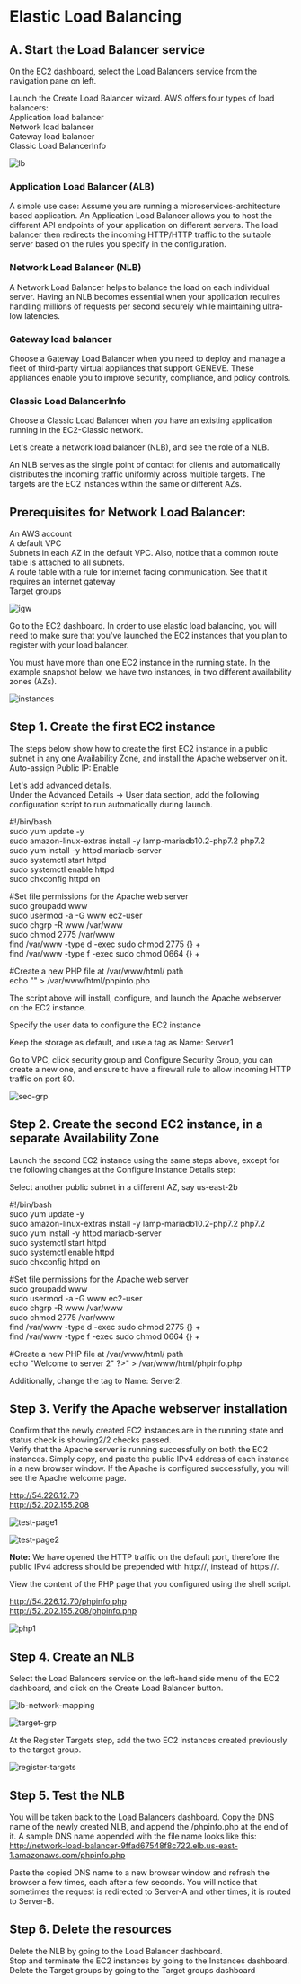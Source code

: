 # Elastic Load Balancing
## A. Start the Load Balancer service
On the EC2 dashboard, select the Load Balancers service from the 
navigation pane on left.  

Launch the Create Load Balancer wizard. AWS offers four types of 
load balancers:   
Application load balancer  
Network load balancer  
Gateway load balancer  
Classic Load BalancerInfo  

![lb](lb.png?raw=true "lb")

### Application Load Balancer (ALB)
A simple use case: Assume you are running a microservices-architecture based 
application. An Application Load Balancer allows you to host the different 
API endpoints of your application on different servers. The load balancer 
then redirects the incoming HTTP/HTTP traffic to the suitable server based 
on the rules you specify in the configuration.

### Network Load Balancer (NLB)
A Network Load Balancer helps to balance the load on each individual server. 
Having an NLB becomes essential when your application requires handling millions 
of requests per second securely while maintaining ultra-low latencies.

### Gateway load balancer
Choose a Gateway Load Balancer when you need to deploy and manage a fleet of 
third-party virtual appliances that support GENEVE. These appliances enable 
you to improve security, compliance, and policy controls.

### Classic Load BalancerInfo
Choose a Classic Load Balancer when you have an existing application running 
in the EC2-Classic network.

Let's create a network load balancer (NLB), and see the role of a NLB.

An NLB serves as the single point of contact for clients and automatically 
distributes the incoming traffic uniformly across multiple targets. The 
targets are the EC2 instances within the same or different AZs.

## Prerequisites for Network Load Balancer:
An AWS account  
A default VPC  
Subnets in each AZ in the default VPC. Also, notice that a common route 
table is attached to all subnets.  
A route table with a rule for internet facing communication. See that 
it requires an internet gateway  
Target groups  

![igw](igw.png?raw=true "igw")

Go to the EC2 dashboard. In order to use elastic load balancing, you will 
need to make sure that you've launched the EC2 instances that you plan to 
register with your load balancer. 

You must have more than one EC2 instance in the running state. In the 
example snapshot below, we have two instances, in two different 
availability zones (AZs).

![instances](instances.png?raw=true "instances")


## Step 1. Create the first EC2 instance
The steps below show how to create the first EC2 instance in a public subnet 
in any one Availability Zone, and install the Apache webserver on it. 
Auto-assign Public IP:	Enable  

Let's add advanced details.  
Under the Advanced Details → User data section, add the following configuration 
script to run automatically during launch.  

#!/bin/bash  
sudo yum update -y  
sudo amazon-linux-extras install -y lamp-mariadb10.2-php7.2 php7.2  
sudo yum install -y httpd mariadb-server  
sudo systemctl start httpd  
sudo systemctl enable httpd  
sudo chkconfig httpd on  

#Set file permissions for the Apache web server  
sudo groupadd www  
sudo usermod -a -G www ec2-user  
sudo chgrp -R www /var/www  
sudo chmod 2775 /var/www  
find /var/www -type d -exec sudo chmod 2775 {} +  
find /var/www -type f -exec sudo chmod 0664 {} +  

#Create a new PHP file at  /var/www/html/ path  
echo "<?php phpinfo(); ?>" > /var/www/html/phpinfo.php  

The script above will install, configure, and launch the Apache 
webserver on the EC2 instance.  

Specify the user data to configure the EC2 instance  

Keep the storage as default, and use a tag as Name: Server1  

Go to VPC, click security group and Configure Security Group, you 
can create a new one, and ensure to have a firewall rule to allow 
incoming HTTP traffic on port 80.  

![sec-grp](sec-grp.png?raw=true "sec-grp")

## Step 2. Create the second EC2 instance, in a separate Availability Zone
Launch the second EC2 instance using the same steps above, except for 
the following changes at the Configure Instance Details step:

Select another public subnet in a different AZ, say us-east-2b  

#!/bin/bash  
sudo yum update -y  
sudo amazon-linux-extras install -y lamp-mariadb10.2-php7.2 php7.2  
sudo yum install -y httpd mariadb-server  
sudo systemctl start httpd  
sudo systemctl enable httpd  
sudo chkconfig httpd on  

#Set file permissions for the Apache web server  
sudo groupadd www  
sudo usermod -a -G www ec2-user  
sudo chgrp -R www /var/www  
sudo chmod 2775 /var/www  
find /var/www -type d -exec sudo chmod 2775 {} +  
find /var/www -type f -exec sudo chmod 0664 {} +  

#Create a new PHP file at  /var/www/html/ path  
echo "<?php echo "<h1>Welcome to server 2</h1>" ?>" > /var/www/html/phpinfo.php

Additionally, change the tag to Name: Server2.  

## Step 3. Verify the Apache webserver installation
Confirm that the newly created EC2 instances are in the running state 
and status check is showing2/2 checks passed.  
Verify that the Apache server is running successfully on both the EC2 
instances. Simply copy, and paste the public IPv4 address of each instance 
in a new browser window. If the Apache is configured successfully, you 
will see the Apache welcome page.

http://54.226.12.70  
http://52.202.155.208  

![test-page1](test-page1.png?raw=true "test-page1")

![test-page2](test-page2.png?raw=true "test-page2")

**Note:** We have opened the HTTP traffic on the default port, therefore the 
public IPv4 address should be prepended with http://, instead of https://.

View the content of the PHP page that you configured using the shell script.

http://54.226.12.70/phpinfo.php  
http://52.202.155.208/phpinfo.php  

![php1](php1.png?raw=true "php1")

## Step 4. Create an NLB
Select the Load Balancers service on the left-hand side menu of the EC2 dashboard, 
and click on the Create Load Balancer button.  

![lb-network-mapping](lb-network-mapping.png?raw=true "lb-network-mapping")


![target-grp](target-grp.png?raw=true "target-grp")  

At the Register Targets step, add the two EC2 instances created previously to the 
target group.

![register-targets](register-targets.png?raw=true "register-targets")

## Step 5. Test the NLB
You will be taken back to the Load Balancers dashboard. Copy the DNS name of the 
newly created NLB, and append the /phpinfo.php at the end of it. A sample DNS name 
appended with the file name looks like this:  
http://network-load-balancer-9ffad67548f8c722.elb.us-east-1.amazonaws.com/phpinfo.php  

Paste the copied DNS name to a new browser window and refresh the browser a few times, 
each after a few seconds. You will notice that sometimes the request is redirected to 
Server-A and other times, it is routed to Server-B.

## Step 6. Delete the resources
Delete the NLB by going to the Load Balancer dashboard.    
Stop and terminate the EC2 instances by going to the Instances dashboard.    
Delete the Target groups by going to the Target groups dashboard  

